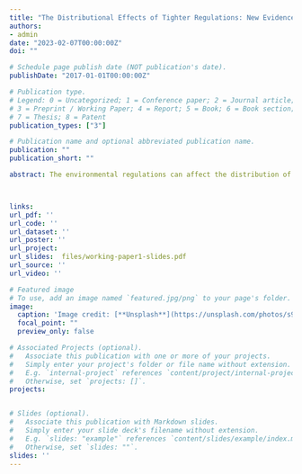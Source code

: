 ```yaml
---
title: "The Distributional Effects of Tighter Regulations: New Evidence from the Sugarcane Burning in Florida"
authors:
- admin
date: "2023-02-07T00:00:00Z"
doi: ""

# Schedule page publish date (NOT publication's date).
publishDate: "2017-01-01T00:00:00Z"

# Publication type.
# Legend: 0 = Uncategorized; 1 = Conference paper; 2 = Journal article;
# 3 = Preprint / Working Paper; 4 = Report; 5 = Book; 6 = Book section;
# 7 = Thesis; 8 = Patent
publication_types: ["3"]

# Publication name and optional abbreviated publication name.
publication: ""
publication_short: ""

abstract: The environmental regulations can affect the distribution of pollution and thus alter the burden of pollution costs. In South Florida, a wind-based sugarcane burning regulation was put in place to restrict burning when winds were likely to direct pollution towards higher-income and more densely populated areas. In 2019, additional burn restrictions were introduced to mitigate burning on days with poor air quality. Leveraging data from satellite-based active fire products and Aerosol Optical Depth (AOD) levels, this study empirically assesses the air quality and distributional impacts of the 2019 burning restrictions, using difference-in-differences and triple difference estimations. The analysis reveals that, on restricted days, the number of fires in the primary sugarcane growing region decreases by 41 percent relative to the protected zone. And the results may provide suggestive evidence that farmers strategically shift burnings to non-restricted days. Consequently, on non-restricted days, communities in the sugarcane-burning areas experience deteriorated air quality. These findings shed light on an unexplored implication of stringent regulations alongside the wind-based discriminatory regulation - distributional consequences. 	



links:
url_pdf: ''
url_code: ''
url_dataset: ''
url_poster: ''
url_project: 
url_slides:  files/working-paper1-slides.pdf
url_source: ''
url_video: ''

# Featured image
# To use, add an image named `featured.jpg/png` to your page's folder. 
image:
  caption: 'Image credit: [**Unsplash**](https://unsplash.com/photos/s9CC2SKySJM)'
  focal_point: ""
  preview_only: false

# Associated Projects (optional).
#   Associate this publication with one or more of your projects.
#   Simply enter your project's folder or file name without extension.
#   E.g. `internal-project` references `content/project/internal-project/index.md`.
#   Otherwise, set `projects: []`.
projects:


# Slides (optional).
#   Associate this publication with Markdown slides.
#   Simply enter your slide deck's filename without extension.
#   E.g. `slides: "example"` references `content/slides/example/index.md`.
#   Otherwise, set `slides: ""`.
slides: ''
---
```




